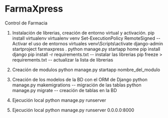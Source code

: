 # FarmaXpress
 Control de Farmacia

1. Instalación de librerias, creación de entorno virtual y activación.
    pip install virtualenv
    virtualenv venv
    Set-ExecutionPolicy RemoteSigned -- Activar el uso de entornos virtuales
    venv\Scripts\activate
    django-admin startproject farmaxpress .
    python manage.py startapp home
    pip install django
    pip install -r requirements.txt -- instalar las librerias
    pip freeze > requirements.txt -- actualizar la lista de librerias


2. Creación de modulos
    python manage.py startapp nombre_del_modulo

3. Creación de los modelos de la BD con el ORM de Django
    python manage.py makemigrations -- migración de las tablas
    python manage.py migrate -- creación de tablas en la BD


4. Ejecución local
    python manage.py runserver


5. Ejecución local
    python manage.py runserver 0.0.0.0:8000